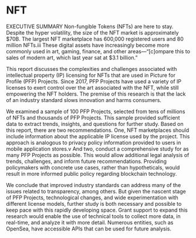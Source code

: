 # NFT
EXECUTIVE SUMMARY
Non-fungible Tokens (NFTs) are here to stay. Despite the hyper volatility, the size of the NFT market is approximately $70B. The largest NFT marketplace has 600,000 registered users and 80 million NFTs.iii These digital assets have increasingly become more commonly used in art, gaming, finance, and other areas—“[c]ompare this to sales of modern art, which last year sat at $3.1 billion.”

This report discusses the complexities and challenges associated with intellectual property (IP) licensing for NFTs that are used in Picture for Profile (PFP) Projects. Since 2017, PFP Projects have used a variety of IP licenses to exert control over the art associated with the NFT, while still empowering the NFT holders. The premise of this research is that the lack of an industry standard slows innovation and harms consumers.

We examined a sample of 100 PFP Projects, selected from tens of millions of NFTs and thousands of PFP Projects. This sample provided sufficient data to extract trends, insights, and questions for further study. Based on this report, there are two recommendations. One, NFT marketplaces should include information about the applicable IP license used by the project. This approach is analogous to privacy policy information provided to users in mobile application stores.v And two, conduct a comprehensive study for as many PFP Projects as possible. This would allow additional legal analysis of trends, challenges, and inform future recommendations. Providing policymakers with concrete use cases, rather than hypotheticals, would result in more informed public policy regarding blockchain technology.

We conclude that improved industry standards can address many of the issues related to transparency, among others. But given the nascent stage of PFP Projects, technological changes, and wide experimentation with different license models, further study is both necessary and possible to keep pace with this rapidly developing space. Grant support to expand this research would enable the use of technical tools to collect more data, in real-time, and analyze it with more detail. Numerous entities, such as OpenSea, have accessible APIs that can be used for future analysis.
